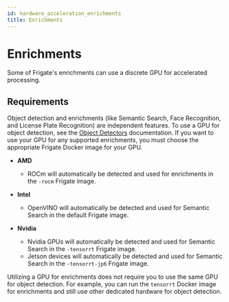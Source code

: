 ```yaml
---
id: hardware_acceleration_enrichments
title: Enrichments
---
```


# Enrichments

Some of Frigate's enrichments can use a discrete GPU for accelerated processing.

## Requirements

Object detection and enrichments (like Semantic Search, Face Recognition, and License Plate Recognition) are independent features. To use a GPU for object detection, see the [Object Detectors](/configuration/object_detectors.md) documentation. If you want to use your GPU for any supported enrichments, you must choose the appropriate Frigate Docker image for your GPU.

- **AMD**

  - ROCm will automatically be detected and used for enrichments in the `-rocm` Frigate image.

- **Intel**

  - OpenVINO will automatically be detected and used for Semantic Search in the default Frigate image.

- **Nvidia**
  - Nvidia GPUs will automatically be detected and used for Semantic Search in the `-tensorrt` Frigate image.
  - Jetson devices will automatically be detected and used for Semantic Search in the `-tensorrt-jp6` Frigate image.

Utilizing a GPU for enrichments does not require you to use the same GPU for object detection. For example, you can run the `tensorrt` Docker image for enrichments and still use other dedicated hardware for object detection.
